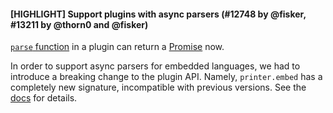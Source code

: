 #### [HIGHLIGHT] Support plugins with async parsers (#12748 by @fisker, #13211 by @thorn0 and @fisker)

[`parse` function](https://prettier.io/docs/en/plugins.html#parsers) in a plugin can return a [Promise](https://developer.mozilla.org/en-US/docs/Web/JavaScript/Reference/Global_Objects/Promise) now.

In order to support async parsers for embedded languages, we had to introduce a breaking change to the plugin API. Namely, `printer.embed` has a completely new signature, incompatible with previous versions. See the [docs](/docs/plugins.html#optional-embed) for details.
